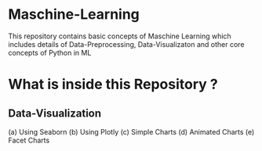 # Maschine-Learning
This repository contains basic concepts of Maschine Learning which includes details of  Data-Preprocessing, Data-Visualizaton and other core concepts of Python in ML
# What is inside this Repository ?
## Data-Visualization
  (a) Using Seaborn
  (b) Using Plotly
  (c) Simple Charts
  (d) Animated Charts
  (e) Facet Charts
